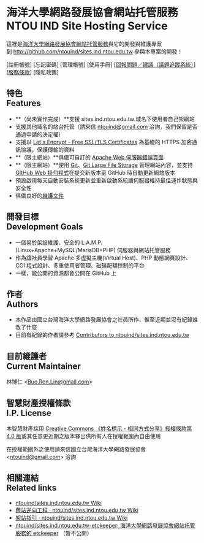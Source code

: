 # 海洋大學網路發展協會網站托管服務<br>NTOU IND Site Hosting Service
這裡是[海洋大學網路發展協會網站托管服務](https://sites.ind.ntou.edu.tw)與它的開發與維護專案  
到 <http://github.com/ntouind/sites.ind.ntou.edu.tw> 參與本專案的開發！

[註冊帳號] [忘記密碼] [管理帳號] [使用手冊] [[回報問題／建議（議題追蹤系統）](https://github.com/ntouind/sites.ind.ntou.edu.tw/issues)] [[服務條款](terms.markdown)] [隱私政策]

## 特色<br>Features
* **（尚未實作完成）**支援 sites.ind.ntou.edu.tw 域名下使用者自己架網站
* 支援其他域名的站台托管（請來信 <ntouind@gmail.com> 洽詢，我們保留是否通過申請的決定權）
* 支援以 [Let's Encrypt - Free SSL/TLS Certificates](https://letsencrypt.org/) 為基礎的 HTTPS 加密通訊協議，保護傳輸的資料
* **（限主網站）**俱備可自訂的 [Apache Web 伺服器錯誤頁面](https://sites.ind.ntou.edu.tw/http-404-not-found)
* **（限主網站）**使用 [Git](https://git-scm.com/)、[Git Large File Storage](https://git-lfs.github.com/) 管理網站內容，並支持 [GitHub Web 掛勾程式](https://developer.github.com/webhooks/)在提交新版本至 GitHub 時自動更新網站版本
* 預設啟用每天自動安裝系統更新並重新啟動系統讓伺服器維持最佳運作狀態與安全性
* 俱備良好的[維護文件](http://github.com/ntouind/sites.ind.ntou.edu.tw/wiki)

## 開發目標<br>Development Goals
* 一個易於架設維護、安全的 L.A.M.P.(Linux+Apache+MySQL/MariaDB+PHP) 伺服器與網站托管服務
* 作為讓社員學習 Apache 多虛擬主機(Virtual Host)、PHP 動態網頁設計、CGI 程式設計、多重使用者管理、磁碟配額控制的平台
* 一樣，能公開的資源都會公開在 GitHub 上

## 作者<br>Authors
* 本作品由國立台灣海洋大學網路發展協會之社員所作，惟至近期並沒有紀錄誰改了什麼
* 目前有紀錄的作者請參考 [Contributors to ntouind/sites.ind.ntou.edu.tw](https://github.com/ntouind/sites.ind.ntou.edu.tw/graphs/contributors)

## 目前維護者<br>Current Maintainer
林博仁 &lt;<Buo.Ren.Lin@gmail.com>&gt;

## 智慧財產授權條款<br>I.P. License
本智慧財產採用 [Creative Commons 《姓名標示 - 相同方式分享》授權條款第 4.0 版](https://creativecommons.org/licenses/by-sa/4.0/)或其任意更近期之版本釋出供所有人在授權範圍內自由使用

在授權範圍外之使用請來信國立台灣海洋大學網路發展協會 &lt;<ntouind@gmail.com>&gt; 洽詢

## 相關連結<br />Related links
* [ntouind/sites.ind.ntou.edu.tw Wiki](https://github.com/ntouind/sites.ind.ntou.edu.tw/wiki)
* [舊站逆向工程 · ntouind/sites.ind.ntou.edu.tw Wiki](https://github.com/ntouind/sites.ind.ntou.edu.tw/wiki/%E8%88%8A%E7%AB%99%E9%80%86%E5%90%91%E5%B7%A5%E7%A8%8B)
* [架站指引 · ntouind/sites.ind.ntou.edu.tw Wiki](https://github.com/ntouind/sites.ind.ntou.edu.tw/wiki/%E6%9E%B6%E7%AB%99%E6%8C%87%E5%BC%95)
* [ntouind/sites.ind.ntou.edu.tw-etckeeper: 海洋大學網路發展協會網站托管服務的 etckeeper](https://github.com/ntouind/sites.ind.ntou.edu.tw-etckeeper) （暫不公開）
